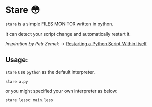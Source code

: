 # Stare 😳

`stare` is a simple FILES MONITOR written in python.

It can detect your script change and automatically restart it.

*Inspiration by Petr Zemek* -> [Restarting a Python Script Within Itself](https://blog.petrzemek.net/2014/03/23/restarting-a-python-script-within-itself/)

## Usage:

`stare` use `python` as the default interpreter.

    stare a.py

or you might specified your own interpreter as below:

    stare lessc main.less


